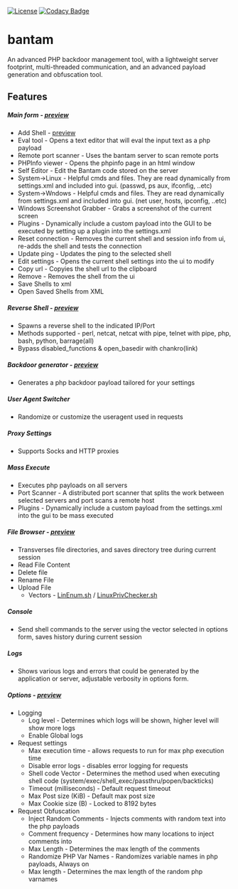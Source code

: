 [![License](http://img.shields.io/badge/license-MIT-green.svg)](LICENSE)
[![Codacy Badge](https://api.codacy.com/project/badge/Grade/cc36189ec3a047a1b8b1ccbff7438726)](https://www.codacy.com?utm_source=github.com&amp;utm_medium=referral&amp;utm_content=gellin/bantam&amp;utm_campaign=Badge_Grade)

# bantam
An advanced PHP backdoor management tool, with a lightweight server footprint, multi-threaded communication, and an advanced payload generation and obfuscation tool.

## Features
##### Main form - [preview](documentation/forms/main.png)

- Add Shell - [preview](documentation/forms/add_shell.png)
- Eval tool - Opens a text editor that will eval the input text as a php payload
- Remote port scanner - Uses the bantam server to scan remote ports
- PHPInfo viewer - Opens the phpinfo page in an html window
- Self Editor - Edit the Bantam code stored on the server
- System->Linux - Helpful cmds and files. They are read dynamically from settings.xml and included into gui. (passwd, ps aux, ifconfig, ..etc) 
- System->Wndows - Helpful cmds and files. They are read dynamically from settings.xml and included into gui. (net user, hosts, ipconfig, ..etc)
- Windows Screenshot Grabber - Grabs a screenshot of the current screen
- Plugins - Dynamically include a custom payload into the GUI to be executed by setting up a plugin into the settings.xml
- Reset connection - Removes the current shell and session info from ui, re-adds the shell and tests the connection
- Update ping - Updates the ping to the selected shell
- Edit settings - Opens the current shell settings into the ui to modify
- Copy url - Copyies the shell url to the clipboard
- Remove - Removes the shell from the ui
- Save Shells to xml
- Open Saved Shells from XML
##### Reverse Shell - [preview](documentation/forms/reverse_shell.png)
- Spawns a reverse shell to the indicated IP/Port
- Methods supported - perl, netcat, netcat with pipe, telnet with pipe, php, bash, python, barrage(all)
- Bypass disabled_functions & open_basedir with chankro(link)
##### Backdoor generator - [preview](documentation/forms/backdoor_gen.png)
- Generates a php backdoor payload tailored for your settings
##### User Agent Switcher 
- Randomize or customize the useragent used in requests
##### Proxy Settings 
- Supports Socks and HTTP proxies
##### Mass Execute 
- Executes php payloads on all servers
- Port Scanner - A distributed port scanner that splits the work between selected servers and port scans a remote host 
- Plugins - Dynamically include a custom payload from the settings.xml into the gui to be mass executed
##### File Browser - [preview](documentation/forms/filebrowser.png)
- Transverses file directories, and saves directory tree during current session
- Read File Content
- Delete file
- Rename File
- Upload File
  - Vectors - [LinEnum.sh](https://github.com/rebootuser/LinEnum/blob/master/LinEnum.sh) / [LinuxPrivChecker.sh](https://github.com/sleventyeleven/linuxprivchecker/blob/master/linuxprivchecker.py)
##### Console
- Send shell commands to the server using the vector selected in options form, saves history during current session
##### Logs 
- Shows various logs and errors that could be generated by the application or server, adjustable verbosity in options form.
##### Options - [preview](documentation/forms/options.png)
- Logging 
  - Log level - Determines which logs will be shown, higher level will show more logs
  - Enable Global logs
- Request settings
  - Max execution time - allows requests to run for max php execution time
  - Disable error logs - disables error logging for requests
  - Shell code Vector - Determines the method used when executing shell code (system/exec/shell_exec/passthru/popen/backticks)
  - Timeout (milliseconds) - Default request timeout
  - Max Post size (KiB) - Default max post size
  - Max Cookie size (B) - Locked to 8192 bytes
- Request Obfuscation
  - Inject Random Comments - Injects comments with random text into the php payloads
  - Comment frequency - Determines how many locations to inject comments into
  - Max Length - Determines the max length of the comments
  - Randomize PHP Var Names - Randomizes variable names in php payloads, Always on
  - Max length - Determines the max length of the random php varnames